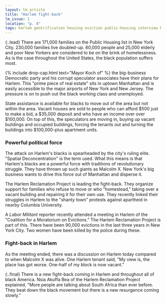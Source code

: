 ```yaml
---
layout: lm_article
title: "Harlem fight-back"
lm_issue: 1
location: "p. 4"
tags: harlem gentrification housing eviction public-housing interview harlem-reclamation-project black-americans internationalism apartheid poverty koch-ed campaign speculation nyc campaign
---
```


{:.lead}
There are 171,000 families on the Public Housing list in New York City.
230,000 families live doubled-up.
60,000 people and 25,000 elderly and poor New Yorkers are
considered to be on the brink of homelessness.
As is the case throughout the United States, the black population suffers most.

{% include drop-cap.html text="Mayor Koch of" %}
the big-business Democratic party and his corrupt speculator associates have their plans for Harlem.
This "prime piece of real estate" sits in uptown Manhattan and is easily accessible to the major airports of New York and New Jersey.
The pressure is on to push out the black working class and unemployed.

State assistance is available for blacks to move out of the area but not within the area.
Vacant houses are sold to people who can afford $500 just to make a bid, a $35,000 deposit
and who have an income over over $100,000. On top of this, the speculators are moving in,
buying up vacant buildings and occupied buildings, forcing the tenants out and
turning the buildings into $100,000-plus apartment units.

### Powerful political force

The attack on Harlem's blacks is spearheaded by the city's ruling elite.
"Spatial Deconcentration" is the term used.
What this means is that Harlem's blacks are a powerful force with traditions of revolutionary struggle.
They have thrown up such giants as Malcolm X. New York's big business wants to drive this force out of Manhattan and disperse it.

The Harlem Reclamation Project is leading the fight-back.
They organize support for families who refuse to move or who "homestead,"
taking over a vacant building and repairing it for their own use.
They recently linked their struggles in Harlem to the "shanty town" protests against apartheid in nearby Columbia University.

A <cite>Labor Militant</cite> reporter recently attended a meeting in Harlem of the
"Coalition for a Moratorium on Evictions." The Harlem Reclamation Project is part of this.
There have been 90,000 evictions in the last three years in New York City.
Two women have been killed by the police during these.

### Fight-back in Harlem

As the meeting ended, there was a discussion on Harlem today compared to when Malcolm X was alive.
One Harlem tenant said, "My view is, the place has got worse. One-half of my block is now vacant."

{:.final}
There is a new fight-back coming in Harlem and throughout all of black America.
Nsia Akuffa Bea of the Harlem Reclamation Project explained,
"More people are talking about South Africa than ever before.
They beat down the black movement but there is a new resurgence coming slowly."
